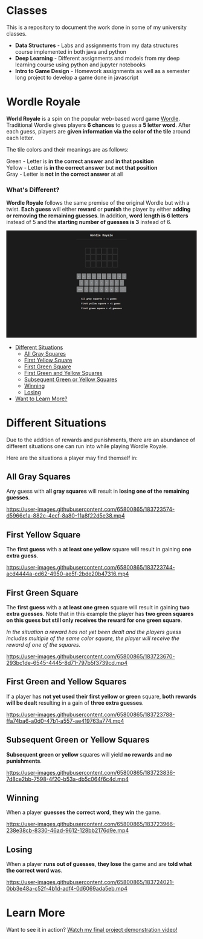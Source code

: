 # Classes

This is a repository to document the work done in some of my university classes.

-   **Data Structures** - Labs and assignments from my data structures course implemented in both java and python
-   **Deep Learning** - Different assignments and models from my deep learning course using python and jupyter notebooks
-   **Intro to Game Design** - Homework assignments as well as a semester long project to develop a game done in javascript

# Wordle Royale

**World Royale** is a spin on the popular web-based word game [Wordle](https://en.wikipedia.org/wiki/Wordle). Traditional Wordle gives players **6 chances** to guess a **5 letter word**. After each guess, players are **given information via the color of the tile** around each letter.<br>

The tile colors and their meanings are as follows:

Green - Letter is **in the correct answer** and **in that position**<br>
Yellow - Letter is **in the correct answer** but **not that position**<br>
Gray - Letter is **not in the correct answer** at all

### What's Different?

**Wordle Royale** follows the same premise of the original Wordle but with a twist. **Each guess** will either **reward** or **punish** the player by either **adding or removing the remaining guesses**. In addition, **word length is 6 letters** instead of 5 and the **starting number of guesses is 3** instead of 6.

<p align="center">
  <img src="./assets/main-page.png"/>
</p>

-   [Different Situations](#different-situations)
    -   [All Gray Squares](#all-gray-squares)
    -   [First Yellow Square](#first-yellow-square)
    -   [First Green Square](#first-green-square)
    -   [First Green and Yellow Squares](#first-green-and-yellow-squares)
    -   [Subsequent Green or Yellow Squares](#subsequent-green-or-yellow-squares)
    -   [Winning](#winning)
    -   [Losing](#losing)
-   [Want to Learn More?](#learn-more)

# Different Situations

Due to the addition of rewards and punishments, there are an abundance of different situations one can run into while playing Wordle Royale.<br>

Here are the situations a player may find themself in:

## All Gray Squares

Any guess with **all gray squares** will result in **losing one of the remaining guesses**.

https://user-images.githubusercontent.com/65800865/183723574-d5966e1a-882c-4ecf-8a80-11a8f22d5e38.mp4

## First Yellow Square

The **first guess** with a **at least one yellow** square will result in gaining **one extra guess**.

https://user-images.githubusercontent.com/65800865/183723744-acd4444a-cd62-4950-ae5f-2bde20b47316.mp4

## First Green Square

The **first guess** with a **at least one green** square will result in gaining **two extra guesses**. Note that in this example the player has **two green squares on this guess but still only receives the reward for one green square**.<br>

_In the situation a reward has not yet been dealt and the players guess includes multiple of the same color square, the player will receive the reward of one of the squares._

https://user-images.githubusercontent.com/65800865/183723670-293bc1de-6545-4445-8d71-797b5f3739cd.mp4

## First Green and Yellow Squares

If a player has **not yet used their first yellow or green** square, **both rewards will be dealt** resulting in a gain of **three extra guesses**.

https://user-images.githubusercontent.com/65800865/183723788-ffa74ba6-a0d0-47b1-a557-ae419763a774.mp4

## Subsequent Green or Yellow Squares

**Subsequent green or yellow** squares will yield **no rewards** and **no punishments**.

https://user-images.githubusercontent.com/65800865/183723836-7d8ce2bb-7598-4f20-b53a-db5c064f6c4d.mp4

## Winning

When a player **guesses the correct word**, **they win** the game.

https://user-images.githubusercontent.com/65800865/183723966-238e38cb-8330-46ad-9612-128bb2176d9e.mp4

## Losing

When a player **runs out of guesses**, **they lose** the game and are **told what the correct word was**.

https://user-images.githubusercontent.com/65800865/183724021-0bb3e48a-c52f-4b1d-adf4-0d6069ada5eb.mp4

# Learn More

Want to see it in action? [Watch my final project demonstration video!](https://www.youtube.com/watch?v=D_Eb5b_8feQ)
